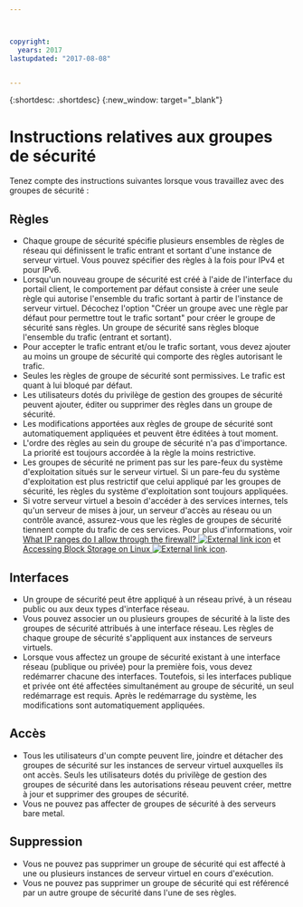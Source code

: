 ```yaml
---



copyright:
  years: 2017
lastupdated: "2017-08-08"


---
```


{:shortdesc: .shortdesc}
{:new_window: target="_blank"}

# Instructions relatives aux groupes de sécurité
Tenez compte des instructions suivantes lorsque vous travaillez avec des groupes de sécurité :

## Règles

* Chaque groupe de sécurité spécifie plusieurs ensembles de règles de réseau qui définissent le trafic entrant et sortant d'une instance de serveur virtuel. Vous pouvez spécifier des règles à la fois pour IPv4 et pour IPv6.
* Lorsqu'un nouveau groupe de sécurité est créé à l'aide de l'interface du portail client, le comportement par défaut consiste à créer une seule règle qui autorise l'ensemble du trafic sortant à partir de l'instance de serveur virtuel. Décochez l'option "Créer un groupe avec une règle par défaut pour permettre tout le trafic sortant" pour créer le groupe de sécurité sans règles. Un groupe de sécurité sans règles bloque l'ensemble du trafic (entrant et sortant).
* Pour accepter le trafic entrant et/ou le trafic sortant, vous devez ajouter au moins un groupe de sécurité qui comporte des règles autorisant le trafic. 
* Seules les règles de groupe de sécurité sont permissives. Le trafic est quant à lui bloqué par défaut.
* Les utilisateurs dotés du privilège de gestion des groupes de sécurité peuvent ajouter, éditer ou supprimer des règles dans un groupe de sécurité. 
* Les modifications apportées aux règles de groupe de sécurité sont automatiquement appliquées et peuvent être éditées à tout moment.
* L'ordre des règles au sein du groupe de sécurité n'a pas d'importance. La priorité est toujours accordée à la règle la moins restrictive.
* Les groupes de sécurité ne priment pas sur les pare-feux du système d'exploitation situés sur le serveur virtuel. Si un pare-feu du système d'exploitation est plus restrictif que celui appliqué par les groupes de sécurité, les règles du système d'exploitation sont toujours appliquées.
* Si votre serveur virtuel a besoin d'accéder à des services internes, tels qu'un serveur de mises à jour, un serveur d'accès au réseau ou un contrôle avancé, assurez-vous que les règles de groupes de sécurité tiennent compte du trafic de ces services. Pour plus d'informations, voir [What IP ranges do I allow through the firewall? ![External link icon](../../icons/launch-glyph.svg "External link icon")](https://knowledgelayer.softlayer.com/faqs/6#154) et [Accessing Block Storage on Linux ![External link icon](../../icons/launch-glyph.svg "External link icon")](https://knowledgelayer.softlayer.com/procedure/block-storage-linux).

## Interfaces

* Un groupe de sécurité peut être appliqué à un réseau privé, à un réseau public ou aux deux types d'interface réseau.
* Vous pouvez associer un ou plusieurs groupes de sécurité à la liste des groupes de sécurité attribués à une interface réseau. Les règles de chaque groupe de sécurité s'appliquent aux instances de serveurs virtuels. 
* Lorsque vous affectez un groupe de sécurité existant à une interface réseau (publique ou privée) pour la première fois, vous devez redémarrer chacune des interfaces.  Toutefois, si les interfaces publique et privée ont été affectées simultanément au groupe de sécurité, un seul redémarrage est requis.  Après le redémarrage du système, les modifications sont automatiquement appliquées.

## Accès
 
* Tous les utilisateurs d'un compte peuvent lire, joindre et détacher des groupes de sécurité sur les instances de serveur virtuel auxquelles ils ont accès. Seuls les utilisateurs dotés du privilège de gestion des groupes de sécurité dans les autorisations réseau peuvent créer, mettre à jour et supprimer des groupes de sécurité.
* Vous ne pouvez pas affecter de groupes de sécurité à des serveurs bare metal.

## Suppression

* Vous ne pouvez pas supprimer un groupe de sécurité qui est affecté à une ou plusieurs instances de serveur virtuel en cours d'exécution.
* Vous ne pouvez pas supprimer un groupe de sécurité qui est référencé par un autre groupe de sécurité dans l'une de ses règles. 
